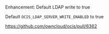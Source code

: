 Enhancement: Default LDAP write to true

Default `OCIS_LDAP_SERVER_WRITE_ENABLED` to true

https://github.com/owncloud/ocis/pull/6362
